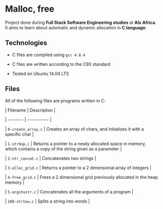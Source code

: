 # Malloc, free

Project done during **Full Stack Software Engineering studies** at **Alx Africa**. It aims to learn about automatic and dynamic allocation in **C language**.



## Technologies

* C files are compiled using `gcc 4.8.4`

* C files are written according to the C90 standard

* Tested on Ubuntu 14.04 LTS



## Files

All of the following files are programs written in C:



| Filename | Description |

| -------- | ----------- |

| `0-create_array.c` | Creates an array of chars, and initializes it with a specific char |

| `1-strdup.c` | Returns a pointer to a newly allocated space in memory, which contains a copy of the string given as a parameter |

| `2-str_concat.c` | Concatenates two strings |

| `3-alloc_grid.c` | Returns a pointer to a 2 dimensional array of integers |

| `4-free_grid.c` | Frees a 2 dimensional grid previously allocated in the heap memory |

| `5-argstostr.c` | Concatenates all the arguments of a program |

| `100-strtow.c` | Splits a string into words |
